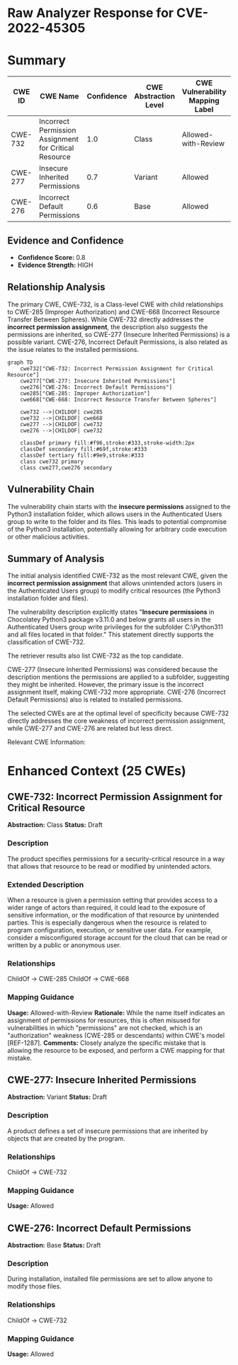 # Raw Analyzer Response for CVE-2022-45305

# Summary
| CWE ID | CWE Name | Confidence | CWE Abstraction Level | CWE Vulnerability Mapping Label | CWE-Vulnerability Mapping Notes |
|---|---|---|---|---|---|
| CWE-732 | Incorrect Permission Assignment for Critical Resource | 1.0 | Class | Allowed-with-Review | Primary CWE |
| CWE-277 | Insecure Inherited Permissions | 0.7 | Variant | Allowed | Secondary Candidate |
| CWE-276 | Incorrect Default Permissions | 0.6 | Base | Allowed | Secondary Candidate |

## Evidence and Confidence

*   **Confidence Score:** 0.8
*   **Evidence Strength:** HIGH

## Relationship Analysis
The primary CWE, CWE-732, is a Class-level CWE with child relationships to CWE-285 (Improper Authorization) and CWE-668 (Incorrect Resource Transfer Between Spheres). While CWE-732 directly addresses the **incorrect permission assignment**, the description also suggests the permissions are inherited, so CWE-277 (Insecure Inherited Permissions) is a possible variant. CWE-276, Incorrect Default Permissions, is also related as the issue relates to the installed permissions.

```mermaid
graph TD
    cwe732["CWE-732: Incorrect Permission Assignment for Critical Resource"]
    cwe277["CWE-277: Insecure Inherited Permissions"]
    cwe276["CWE-276: Incorrect Default Permissions"]
    cwe285["CWE-285: Improper Authorization"]
    cwe668["CWE-668: Incorrect Resource Transfer Between Spheres"]

    cwe732 -->|CHILDOF| cwe285
    cwe732 -->|CHILDOF| cwe668
    cwe277 -->|CHILDOF| cwe732
    cwe276 -->|CHILDOF| cwe732

    classDef primary fill:#f96,stroke:#333,stroke-width:2px
    classDef secondary fill:#69f,stroke:#333
    classDef tertiary fill:#9e9,stroke:#333
    class cwe732 primary
    class cwe277,cwe276 secondary
```

## Vulnerability Chain
The vulnerability chain starts with the **insecure permissions** assigned to the Python3 installation folder, which allows users in the Authenticated Users group to write to the folder and its files. This leads to potential compromise of the Python3 installation, potentially allowing for arbitrary code execution or other malicious activities.

## Summary of Analysis
The initial analysis identified CWE-732 as the most relevant CWE, given the **incorrect permission assignment** that allows unintended actors (users in the Authenticated Users group) to modify critical resources (the Python3 installation folder and files).

The vulnerability description explicitly states "**Insecure permissions** in Chocolatey Python3 package v3.11.0 and below grants all users in the Authenticated Users group write privileges for the subfolder C:\Python311 and all files located in that folder." This statement directly supports the classification of CWE-732.

The retriever results also list CWE-732 as the top candidate.

CWE-277 (Insecure Inherited Permissions) was considered because the description mentions the permissions are applied to a subfolder, suggesting they might be inherited. However, the primary issue is the incorrect assignment itself, making CWE-732 more appropriate. CWE-276 (Incorrect Default Permissions) also is related to installed permissions.

The selected CWEs are at the optimal level of specificity because CWE-732 directly addresses the core weakness of incorrect permission assignment, while CWE-277 and CWE-276 are related but less direct.

Relevant CWE Information:

# Enhanced Context (25 CWEs)

## CWE-732: Incorrect Permission Assignment for Critical Resource
**Abstraction:** Class
**Status:** Draft

### Description
The product specifies permissions for a security-critical resource in a way that allows that resource to be read or modified by unintended actors.

### Extended Description
When a resource is given a permission setting that provides access to a wider range of actors than required, it could lead to the exposure of sensitive information, or the modification of that resource by unintended parties. This is especially dangerous when the resource is related to program configuration, execution, or sensitive user data. For example, consider a misconfigured storage account for the cloud that can be read or written by a public or anonymous user.

### Relationships
ChildOf -> CWE-285
ChildOf -> CWE-668

### Mapping Guidance
**Usage:** Allowed-with-Review
**Rationale:** While the name itself indicates an assignment of permissions for resources, this is often misused for vulnerabilities in which "permissions" are not checked, which is an "authorization" weakness (CWE-285 or descendants) within CWE's model [REF-1287].
**Comments:** Closely analyze the specific mistake that is allowing the resource to be exposed, and perform a CWE mapping for that mistake.

## CWE-277: Insecure Inherited Permissions
**Abstraction:** Variant
**Status:** Draft

### Description
A product defines a set of insecure permissions that are inherited by objects that are created by the program.

### Relationships
ChildOf -> CWE-732

### Mapping Guidance
**Usage:** Allowed

## CWE-276: Incorrect Default Permissions
**Abstraction:** Base
**Status:** Draft

### Description
During installation, installed file permissions are set to allow anyone to modify those files.

### Relationships
ChildOf -> CWE-732

### Mapping Guidance
**Usage:** Allowed